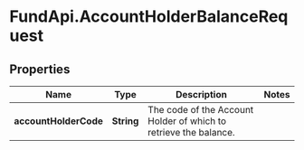 # FundApi.AccountHolderBalanceRequest

## Properties

Name | Type | Description | Notes
------------ | ------------- | ------------- | -------------
**accountHolderCode** | **String** | The code of the Account Holder of which to retrieve the balance. | 



